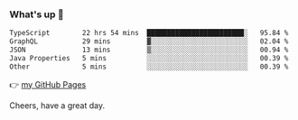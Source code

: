 ### What's up 👋

<!--START_SECTION:waka-->

```txt
TypeScript        22 hrs 54 mins  ████████████████████████░   95.84 %
GraphQL           29 mins         ▓░░░░░░░░░░░░░░░░░░░░░░░░   02.04 %
JSON              13 mins         ▒░░░░░░░░░░░░░░░░░░░░░░░░   00.94 %
Java Properties   5 mins          ░░░░░░░░░░░░░░░░░░░░░░░░░   00.39 %
Other             5 mins          ░░░░░░░░░░░░░░░░░░░░░░░░░   00.39 %
```

<!--END_SECTION:waka-->

👉 [my GitHub Pages](https://ykzhukian.github.io)

Cheers, have a great day.

